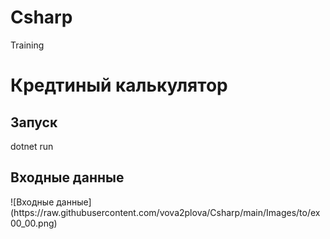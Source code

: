 # Csharp
Training

<h1>Кредтиный калькулятор</h1>
<h2>Запуск</h2>
<span>dotnet run</span>
<h2>Входные данные</h2>
![Входные данные](https://raw.githubusercontent.com/vova2plova/Csharp/main/Images/to/ex00_00.png)
